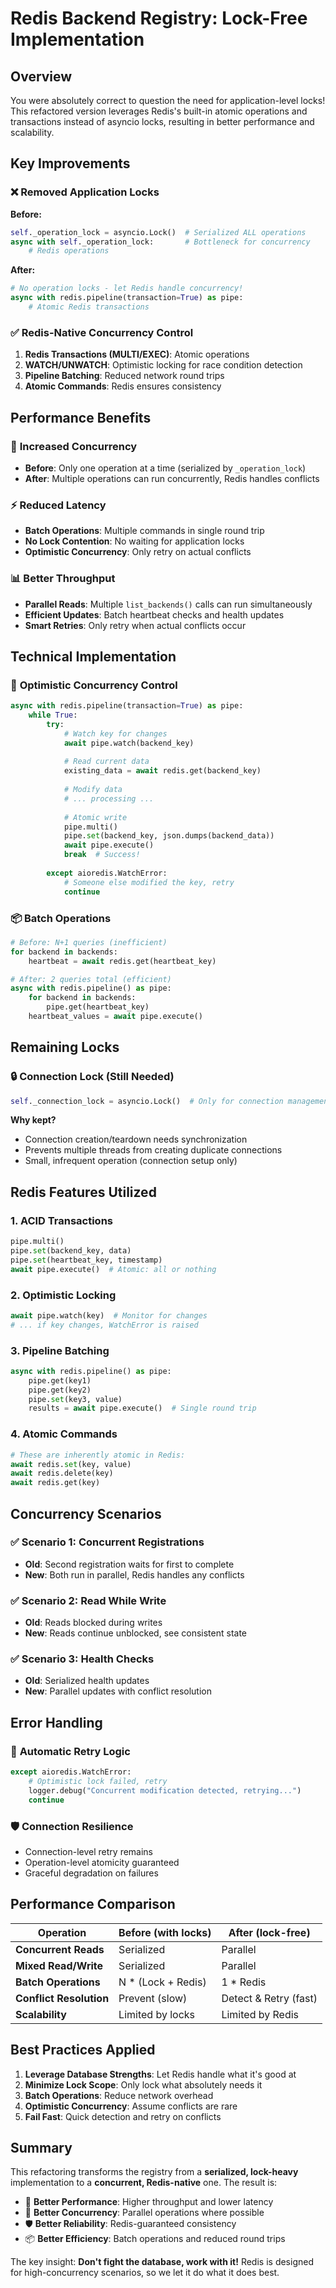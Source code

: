 # Redis Backend Registry: Lock-Free Implementation

## Overview

You were absolutely correct to question the need for application-level locks! This refactored version leverages Redis's built-in atomic operations and transactions instead of asyncio locks, resulting in better performance and scalability.

## Key Improvements

### ❌ **Removed Application Locks**

**Before:**
```python
self._operation_lock = asyncio.Lock()  # Serialized ALL operations
async with self._operation_lock:       # Bottleneck for concurrency
    # Redis operations
```

**After:**
```python
# No operation locks - let Redis handle concurrency!
async with redis.pipeline(transaction=True) as pipe:
    # Atomic Redis transactions
```

### ✅ **Redis-Native Concurrency Control**

1. **Redis Transactions (MULTI/EXEC)**: Atomic operations
2. **WATCH/UNWATCH**: Optimistic locking for race condition detection
3. **Pipeline Batching**: Reduced network round trips
4. **Atomic Commands**: Redis ensures consistency

## Performance Benefits

### 🚀 **Increased Concurrency**
- **Before**: Only one operation at a time (serialized by `_operation_lock`)
- **After**: Multiple operations can run concurrently, Redis handles conflicts

### ⚡ **Reduced Latency**
- **Batch Operations**: Multiple commands in single round trip
- **No Lock Contention**: No waiting for application locks
- **Optimistic Concurrency**: Only retry on actual conflicts

### 📊 **Better Throughput**
- **Parallel Reads**: Multiple `list_backends()` calls can run simultaneously
- **Efficient Updates**: Batch heartbeat checks and health updates
- **Smart Retries**: Only retry when actual conflicts occur

## Technical Implementation

### 🔄 **Optimistic Concurrency Control**

```python
async with redis.pipeline(transaction=True) as pipe:
    while True:
        try:
            # Watch key for changes
            await pipe.watch(backend_key)
            
            # Read current data
            existing_data = await redis.get(backend_key)
            
            # Modify data
            # ... processing ...
            
            # Atomic write
            pipe.multi()
            pipe.set(backend_key, json.dumps(backend_data))
            await pipe.execute()
            break  # Success!
            
        except aioredis.WatchError:
            # Someone else modified the key, retry
            continue
```

### 📦 **Batch Operations**

```python
# Before: N+1 queries (inefficient)
for backend in backends:
    heartbeat = await redis.get(heartbeat_key)

# After: 2 queries total (efficient)
async with redis.pipeline() as pipe:
    for backend in backends:
        pipe.get(heartbeat_key)
    heartbeat_values = await pipe.execute()
```

## Remaining Locks

### 🔒 **Connection Lock (Still Needed)**
```python
self._connection_lock = asyncio.Lock()  # Only for connection management
```

**Why kept?**
- Connection creation/teardown needs synchronization
- Prevents multiple threads from creating duplicate connections
- Small, infrequent operation (connection setup only)

## Redis Features Utilized

### 1. **ACID Transactions**
```python
pipe.multi()
pipe.set(backend_key, data)
pipe.set(heartbeat_key, timestamp)
await pipe.execute()  # Atomic: all or nothing
```

### 2. **Optimistic Locking**
```python
await pipe.watch(key)  # Monitor for changes
# ... if key changes, WatchError is raised
```

### 3. **Pipeline Batching**
```python
async with redis.pipeline() as pipe:
    pipe.get(key1)
    pipe.get(key2)
    pipe.set(key3, value)
    results = await pipe.execute()  # Single round trip
```

### 4. **Atomic Commands**
```python
# These are inherently atomic in Redis:
await redis.set(key, value)
await redis.delete(key)
await redis.get(key)
```

## Concurrency Scenarios

### ✅ **Scenario 1: Concurrent Registrations**
- **Old**: Second registration waits for first to complete
- **New**: Both run in parallel, Redis handles any conflicts

### ✅ **Scenario 2: Read While Write**
- **Old**: Reads blocked during writes
- **New**: Reads continue unblocked, see consistent state

### ✅ **Scenario 3: Health Checks**
- **Old**: Serialized health updates
- **New**: Parallel updates with conflict resolution

## Error Handling

### 🔄 **Automatic Retry Logic**
```python
except aioredis.WatchError:
    # Optimistic lock failed, retry
    logger.debug("Concurrent modification detected, retrying...")
    continue
```

### 🛡️ **Connection Resilience**
- Connection-level retry remains
- Operation-level atomicity guaranteed
- Graceful degradation on failures

## Performance Comparison

| Operation | Before (with locks) | After (lock-free) |
|-----------|-------------------|-------------------|
| **Concurrent Reads** | Serialized | Parallel |
| **Mixed Read/Write** | Serialized | Parallel |
| **Batch Operations** | N * (Lock + Redis) | 1 * Redis |
| **Conflict Resolution** | Prevent (slow) | Detect & Retry (fast) |
| **Scalability** | Limited by locks | Limited by Redis |

## Best Practices Applied

1. **Leverage Database Strengths**: Let Redis handle what it's good at
2. **Minimize Lock Scope**: Only lock what absolutely needs it
3. **Batch Operations**: Reduce network overhead
4. **Optimistic Concurrency**: Assume conflicts are rare
5. **Fail Fast**: Quick detection and retry on conflicts

## Summary

This refactoring transforms the registry from a **serialized, lock-heavy** implementation to a **concurrent, Redis-native** one. The result is:

- 🚀 **Better Performance**: Higher throughput and lower latency
- 🔄 **Better Concurrency**: Parallel operations where possible
- 🛡️ **Better Reliability**: Redis-guaranteed consistency
- 📦 **Better Efficiency**: Batch operations and reduced round trips

The key insight: **Don't fight the database, work with it!** Redis is designed for high-concurrency scenarios, so we let it do what it does best.
